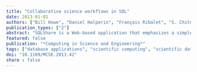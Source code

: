 ```yaml
---
title: "Collaborative science workflows in SQL"
date: 2013-01-01
authors: ["Bill Howe", "Daniel Halperin", "François Ribalet", "S. Chitnis", "E.Virginia Armbrust"]
publication_types: ["2"]
abstract: "SQLShare is a Web-based application that emphasizes a simple upload-query-share protocol over conventional database design and uses ad hoc interactive query over general-purpose programming. Here, a case study examines the use of SQLShare as an alternative to script-based scientific workflows for a project in observational biological oceanography. © 1999-2011 IEEE."
featured: false
publication: "*Computing in Science and Engineering*"
tags: ["database applications", "scientific computing", "scientific databases", "workflow management"]
doi: "10.1109/MCSE.2013.42"
share : false
---
```


